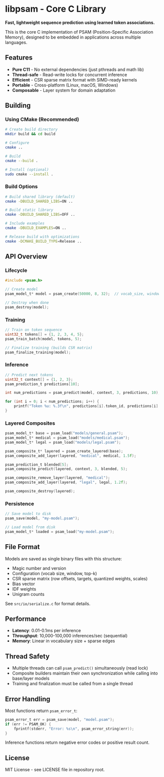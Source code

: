 # libpsam - Core C Library

**Fast, lightweight sequence prediction using learned token associations.**

This is the core C implementation of PSAM (Position-Specific Association Memory), designed to be embedded in applications across multiple languages.

## Features

- **Pure C11** - No external dependencies (just pthreads and math lib)
- **Thread-safe** - Read-write locks for concurrent inference
- **Efficient** - CSR sparse matrix format with SIMD-ready kernels
- **Portable** - Cross-platform (Linux, macOS, Windows)
- **Composable** - Layer system for domain adaptation

## Building

### Using CMake (Recommended)

```bash
# Create build directory
mkdir build && cd build

# Configure
cmake ..

# Build
cmake --build .

# Install (optional)
sudo cmake --install .
```

### Build Options

```bash
# Build shared library (default)
cmake -DBUILD_SHARED_LIBS=ON ..

# Build static library
cmake -DBUILD_SHARED_LIBS=OFF ..

# Include examples
cmake -DBUILD_EXAMPLES=ON ..

# Release build with optimizations
cmake -DCMAKE_BUILD_TYPE=Release ..
```

## API Overview

### Lifecycle

```c
#include <psam.h>

// Create model
psam_model_t* model = psam_create(50000, 8, 32);  // vocab_size, window, top_k

// Destroy when done
psam_destroy(model);
```

### Training

```c
// Train on token sequence
uint32_t tokens[] = {1, 2, 3, 4, 5};
psam_train_batch(model, tokens, 5);

// Finalize training (builds CSR matrix)
psam_finalize_training(model);
```

### Inference

```c
// Predict next tokens
uint32_t context[] = {1, 2, 3};
psam_prediction_t predictions[10];

int num_predictions = psam_predict(model, context, 3, predictions, 10);

for (int i = 0; i < num_predictions; i++) {
    printf("Token %u: %.3f\n", predictions[i].token_id, predictions[i].score);
}
```

### Layered Composites

```c
psam_model_t* base = psam_load("models/general.psam");
psam_model_t* medical = psam_load("models/medical.psam");
psam_model_t* legal = psam_load("models/legal.psam");

psam_composite_t* layered = psam_create_layered(base);
psam_composite_add_layer(layered, "medical", medical, 1.5f);

psam_prediction_t blended[5];
psam_composite_predict(layered, context, 3, blended, 5);

psam_composite_remove_layer(layered, "medical");
psam_composite_add_layer(layered, "legal", legal, 1.2f);

psam_composite_destroy(layered);
```

### Persistence

```c
// Save model to disk
psam_save(model, "my-model.psam");

// Load model from disk
psam_model_t* loaded = psam_load("my-model.psam");
```

## File Format

Models are saved as single binary files with this structure:

- Magic number and version
- Configuration (vocab size, window, top-k)
- CSR sparse matrix (row offsets, targets, quantized weights, scales)
- Bias vector
- IDF weights
- Unigram counts

See `src/io/serialize.c` for format details.

## Performance

- **Latency**: 0.01-0.1ms per inference
- **Throughput**: 10,000-100,000 inferences/sec (sequential)
- **Memory**: Linear in vocabulary size + sparse edges

## Thread Safety

- Multiple threads can call `psam_predict()` simultaneously (read lock)
- Composite builders maintain their own synchronization while calling into base/layer models
- Training and finalization must be called from a single thread

## Error Handling

Most functions return `psam_error_t`:

```c
psam_error_t err = psam_save(model, "model.psam");
if (err != PSAM_OK) {
    fprintf(stderr, "Error: %s\n", psam_error_string(err));
}
```

Inference functions return negative error codes or positive result count.

## License

MIT License - see LICENSE file in repository root.
